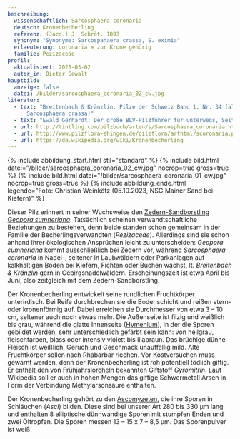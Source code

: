 ```yaml
---
beschreibung:
  wissenschaftlich: Sarcosphaera coronaria
  deutsch: Kronenbecherling
  referenz: (Jacq.) J. Schröt. 1893
  synonym: "Synonyme: Sarcospahaera crassa, S. eximia"
  erlaeuterung: coronaria = zur Krone gehörig
  familie: Pezizaceae
profil:
  aktualisiert: 2025-03-02
  autor_in: Dieter Gewalt
hauptbild:
  anzeige: false
  datei: /bilder/sarcosphaera_coronaria_02_cw.jpg
literatur:
  - text: "Breitenbach & Kränzlin: Pilze der Schweiz Band 1. Nr. 34 (als
      Sarcosphaera crassa)"
  - text: "Ewald Gerhardt: Der große BLV-Pilzführer für unterwegs, Seite 640"
  - url: http://tintling.com/pilzbuch/arten/s/Sarcosphaera_coronaria.html
  - url: http://www.pilzflora-ehingen.de/pilzflora/arthtml/scoronaria.php
  - url: https://de.wikipedia.org/wiki/Kronenbecherling
---
```

{% include abbildung_start.html stil="standard" %}
{% include bild.html datei="/bilder/sarcosphaera_coronaria_02_cw.jpg" nocrop=true gross=true %}
{% include bild.html datei="/bilder/sarcosphaera_coronaria_01_cw.jpg" nocrop=true gross=true %}
{% include abbildung_ende.html legende="Foto: Christian Weinkötz (05.10.2023, NSG Mainer Sand bei Kiefern)" %}

Dieser Pilz erinnert in seiner Wuchsweise den [Zedern-Sandborstling *Geopora sumneriana*](/pilze/geopora-sumneriana-zedern-sandborstling). Tatsächlich scheinen verwandtschaftliche Beziehungen zu bestehen, denn beide standen schon gemeinsam in der Familie der Becherlingsverwandten (*Pezizaceae*). Allerdings sind sie schon anhand ihrer ökologischen Ansprüchen leicht zu unterscheiden: *Geopora sumneriana* kommt ausschließlich bei Zedern vor, während *Sarcosphaera coronaria* in Nadel-, seltener in Laubwäldern oder Parkanlagen auf kalkhaltigen Böden bei Kiefern, Fichten oder Buchen wächst, lt. *Breitenbach & Kränzlin* gern in Gebirgsnadelwäldern. Erscheinungszeit ist etwa April bis Juni, also zeitgleich mit dem Zedern-Sandborstling.

Der Kronenbecherling entwickelt seine rundlichen Fruchtkörper unterirdisch. Bei Reife durchbrechen sie die Bodenschicht und reißen stern- oder kronenförmig auf. Dabei erreichen sie Durchmesser von etwa 3 – 10 cm, seltener auch noch etwas mehr. Die Außenseite ist filzig und weißlich bis grau, während die glatte Innenseite ([Hymenium](Hymenium "Glossar")), in der die Sporen gebildet werden, sehr unterschiedlich gefärbt sein kann: von hellgrau, fleischfarben, blass oder intensiv violett bis lilabraun. Das brüchige dünne Fleisch ist weißlich, Geruch und Geschmack unauffällig mild. Alte Fruchtkörper sollen nach Rhabarbar riechen. Vor Kostversuchen muss gewarnt werden, denn der Kronenbecherling ist roh potentiell tödlich giftig. Er enthält den von [Frühjahrslorcheln](/pilze/gyromitra-esculenta-frühjahrslorchel) bekannten Giftstoff *Gyromitrin*. Laut Wikipedia soll er auch in hohen Mengen das giftige Schwermetall Arsen in Form der Verbindung Methylarsonsäure enthalten.

Der Kronenbecherling gehört zu den [Ascomyzeten](Ascomyzeten "Glossar"), die ihre Sporen in Schläuchen (*Asci*) bilden. Diese sind bei unserer Art 280 bis 330 µm lang und enthalten 8 elliptische dünnwandige Sporen mit stumpfen Enden und zwei Öltropfen. Die Sporen messen 13 – 15 x 7 – 8,5 µm. Das Sporenpulver ist weiß.